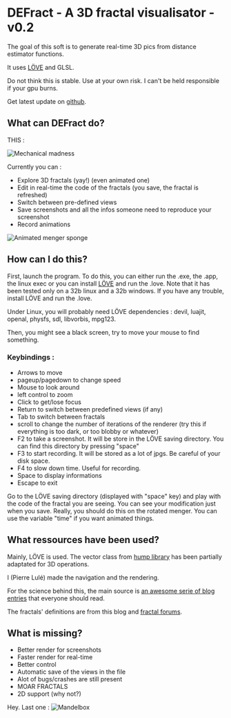 DEFract - A 3D fractal visualisator - v0.2
==========================================

The goal of this soft is to generate real-time 3D pics from distance estimator functions.

It uses [LÖVE](https://love2d.org/) and GLSL.

Do not think this is stable. Use at your own risk. I can't be held responsible if your gpu burns.

Get latest update on [github](https://github.com/PierreLu/DEFract).

What can DEFract do?
--------------------

THIS :

![Mechanical madness](https://github.com/PierreLu/DEFract/blob/master/renders/DEFract_12.jpg?raw=true)

Currently you can :
 * Explore 3D fractals (yay!) (even animated one)
 * Edit in real-time the code of the fractals (you save, the fractal is refreshed)
 * Switch between pre-defined views
 * Save screenshots and all the infos someone need to reproduce your screenshot
 * Record animations

![Animated menger sponge](https://github.com/PierreLu/DEFract/blob/master/renders/psyche2.gif?raw=true)

How can I do this?
------------------

First, launch the program. To do this, you can either run the .exe, the .app, the linux exec or you can install [LÖVE](https://love2d.org/) and run the .love. Note that it has been tested only on a 32b linux and a 32b windows. If you have any trouble, install LÖVE and run the .love.

Under Linux, you will probably need LÖVE dependencies : devil, luajit, openal, physfs, sdl, libvorbis, mpg123.

Then, you might see a black screen, try to move your mouse to find something.

### Keybindings :
 * Arrows to move
 * pageup/pagedown to change speed
 * Mouse to look around
 * left control to zoom
 * Click to get/lose focus
 * Return to switch between predefined views (if any)
 * Tab to switch between fractals
 * scroll to change the number of iterations of the renderer (try this if everything is too dark, or too blobby or whatever)
 * F2 to take a screenshot. It will be store in the LÖVE saving directory. You can find this directory by pressing "space"
 * F3 to start recording. It will be stored as a lot of jpgs. Be careful of your disk space.
 * F4 to slow down time. Useful for recording.
 * Space to display informations
 * Escape to exit

Go to the LÖVE saving directory (displayed with "space" key) and play with the code of the fractal you are seeing. You can see your modification just when you save. Really, you should do this on the rotated menger. You can use the variable "time" if you want animated things.

What ressources have been used?
-------------------------------

Mainly, LÖVE is used. The vector class from [hump library](vrld.github.com/hump/) has been partially adaptated for 3D operations.

I (Pierre Lulé) made the navigation and the rendering.

For the science behind this, the main source is [an awesome serie of blog entries](http://blog.hvidtfeldts.net/index.php/2011/06/distance-estimated-3d-fractals-part-i/) that everyone should read.

The fractals' definitions are from this blog and [fractal forums](www.fractalforums.com/).

What is missing?
----------------

 * Better render for screenshots
 * Faster render for real-time
 * Better control
 * Automatic save of the views in the file
 * Alot of bugs/crashes are still present
 * MOAR FRACTALS
 * 2D support (why not?)

Hey. Last one :
![Mandelbox](https://github.com/PierreLu/DEFract/blob/master/renders/DEFract_3.jpg?raw=true)
